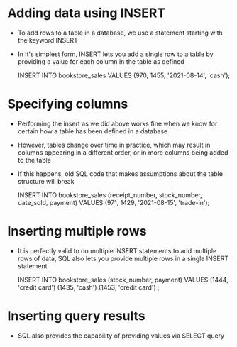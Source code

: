 # Adding data using INSERT
- To add rows to a table in a database, we use a statement starting with the keyword INSERT
- In it's simplest form, INSERT lets you add a single row to a table by providing a value for each column in the table as defined

    INSERT INTO bookstore_sales
    VALUES (970, 1455, '2021-08-14', 'cash');

# Specifying columns
- Performing the insert as we did above works fine when we know for certain how a table has been defined in a database
- However, tables change over time in practice, which may result in columns appearing in a different order, or in more columns being added to the table
- If this happens, old SQL code that makes assumptions about the table structure will break

    INSERT INTO bookstore_sales (receipt_number, stock_number, date_sold, payment)
    VALUES (971, 1429, '2021-08-15', 'trade-in');

# Inserting multiple rows
- It is perfectly valid to do multiple INSERT statements to add multiple rows of data, SQL also lets you provide multiple rows in a single INSERT statement

    INSERT INTO bookstore_sales (stock_number, payment)
    VALUES
        (1444, 'credit card')
        (1435, 'cash')
        (1453, 'credit card')
    ;

# Inserting query results
- SQL also provides the capability of providing values via SELECT query
